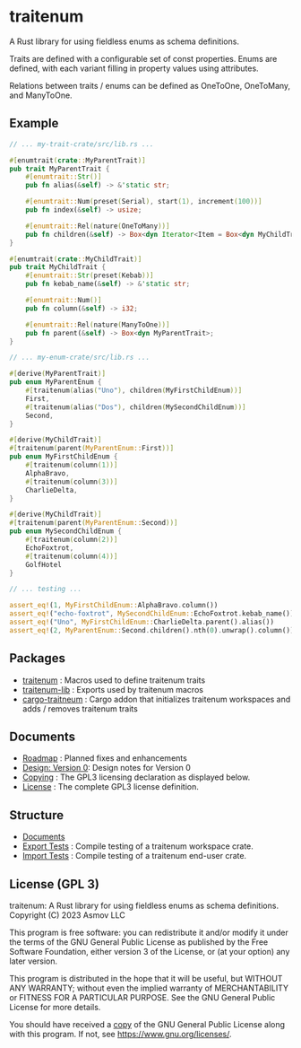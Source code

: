 traitenum 
=========
A Rust library for using fieldless enums as schema definitions.

Traits are defined with a configurable set of const properties. Enums are defined, with each variant filling in property values using attributes. 

Relations between traits / enums can be defined as OneToOne, OneToMany, and ManyToOne.

Example
-------

```rust
// ... my-trait-crate/src/lib.rs ...

#[enumtrait(crate::MyParentTrait)]
pub trait MyParentTrait {
    #[enumtrait::Str()]
    pub fn alias(&self) -> &'static str;

    #[enumtrait::Num(preset(Serial), start(1), increment(100))]
    pub fn index(&self) -> usize;

    #[enumtrait::Rel(nature(OneToMany))]
    pub fn children(&self) -> Box<dyn Iterator<Item = Box<dyn MyChildTrait>>>;
}

#[enumtrait(crate::MyChildTrait)]
pub trait MyChildTrait {
    #[enumtrait::Str(preset(Kebab))]
    pub fn kebab_name(&self) -> &'static str;

    #[enumtrait::Num()]
    pub fn column(&self) -> i32;

    #[enumtrait::Rel(nature(ManyToOne))]
    pub fn parent(&self) -> Box<dyn MyParentTrait>;
}

// ... my-enum-crate/src/lib.rs ...

#[derive(MyParentTrait)]
pub enum MyParentEnum {
    #[traitenum(alias("Uno"), children(MyFirstChildEnum))]
    First,
    #[traitenum(alias("Dos"), children(MySecondChildEnum))]
    Second,
}

#[derive(MyChildTrait)]
#[traitenum(parent(MyParentEnum::First))]
pub enum MyFirstChildEnum {
    #[traitenum(column(1))]
    AlphaBravo,
    #[traitenum(column(3))]
    CharlieDelta,
}

#[derive(MyChildTrait)]
#[traitenum(parent(MyParentEnum::Second))]
pub enum MySecondChildEnum {
    #[traitenum(column(2))]
    EchoFoxtrot,
    #[traitenum(column(4))]
    GolfHotel 
}

// ... testing ...

assert_eq!(1, MyFirstChildEnum::AlphaBravo.column())
assert_eq!("echo-foxtrot", MySecondChildEnum::EchoFoxtrot.kebab_name())
assert_eq!("Uno", MyFirstChildEnum::CharlieDelta.parent().alias())
assert_eq!(2, MyParentEnum::Second.children().nth(0).unwrap().column())
```

Packages
--------
- [traitenum](./macro) : Macros used to define traitenum traits
- [traitenum-lib](./lib) : Exports used by traitenum macros
- [cargo-traitneum](./cargo) : Cargo addon that initializes traitenum workspaces and adds / removes traitenum traits

Documents
---------
- [Roadmap](./docs/Roadmap.md) : Planned fixes and enhancements
- [Design: Version 0](./docs/design/v0/README.md): Design notes for Version 0
- [Copying](./COPYING.txt) : The GPL3 licensing declaration as displayed below.
- [License](./LICENSE.txt) : The complete GPL3 license definition.

Structure
---------
- [Documents](./docs)
- [Export Tests](./tests/exporter/) : Compile testing of a traitenum workspace crate.
- [Import Tests](./tests/exporter/) : Compile testing of a traitenum end-user crate.


License (GPL 3)
---------------
traitenum: A Rust library for using fieldless enums as schema definitions.  
Copyright (C) 2023 Asmov LLC

This program is free software: you can redistribute it and/or modify
it under the terms of the GNU General Public License as published by
the Free Software Foundation, either version 3 of the License, or
(at your option) any later version.

This program is distributed in the hope that it will be useful,
but WITHOUT ANY WARRANTY; without even the implied warranty of
MERCHANTABILITY or FITNESS FOR A PARTICULAR PURPOSE.  See the
GNU General Public License for more details.

You should have received a [copy](./LICENSE.txt) of the GNU General Public License
along with this program.  If not, see https://www.gnu.org/licenses/.
